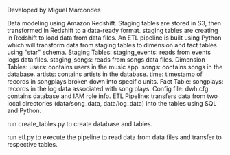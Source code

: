 Developed by Miguel Marcondes

Data modeling using Amazon Redshift. Staging tables are stored in S3, then transformed in Redshift to a data-ready format.
staging tables are creating in Redshift to load data from data files.
An ETL pipeline is built using Python which will transform data from staging tables to dimension and fact tables using "star" schema.
Staging Tables:
staging_events: reads from events logs data files.
staging_songs: reads from songs data files.
Dimension Tables:
users: contains users in the music app.
songs: contains songs in the database.
artists: contains artists in the database.
time: timestamp of records in songplays broken down into specific units.
Fact Table:
songplays: records in the log data associated with song plays.
Config file:
dwh.cfg: contains database and IAM role info.
ETL Pipeline:
transfers data from two local directories (data/song_data, data/log_data) into the tables using SQL and Python.

run create_tables.py to create database and tables.

run etl.py to execute the pipeline to read data from data files and transfer to respective tables.

